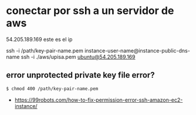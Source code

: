 
# conectar por ssh a un servidor de aws


54.205.189.169 este es el ip 

ssh -i /path/key-pair-name.pem instance-user-name@instance-public-dns-name
ssh -i ./aws/upisa.pem ubuntu@54.205.189.169

## error unprotected private key file error?
```sh
$ chmod 400 /path/key-pair-name.pem
```


- https://99robots.com/how-to-fix-permission-error-ssh-amazon-ec2-instance/
